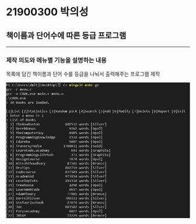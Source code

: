 # 21900300 박의성


## 책이름과 단어수에 따른 등급 프로그램


---- 

### 제작 의도와 메뉴별 기능을 설명하는 내용

목록에 담긴 책이름과 단어 수를 등급을 나눠서 출력해주는 프로그램 제작

![1번 실행(makeutility로 빌드 후 실행).png](https://github.com/youipp/test/blob/b1/1%EB%B2%88%20%EC%8B%A4%ED%96%89(makeutility%EB%A1%9C%20%EB%B9%8C%EB%93%9C%20%ED%9B%84%20%EC%8B%A4%ED%96%89).png)

